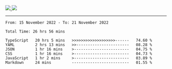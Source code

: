 
<a href="https://github.com/anuraghazra/github-readme-stats">
  <img src="https://github-readme-stats.vercel.app/api?username=iaizawa0623&show_icons=true&count_private=true&theme=dracula&line_height=40" />
  <img src="https://github-readme-stats.vercel.app/api/top-langs/?username=iaizawa0623&count_private=true&theme=dracula" />
</a>

***

<!--START_SECTION:waka-->

```text
From: 15 November 2022 - To: 21 November 2022

Total Time: 26 hrs 56 mins

TypeScript   20 hrs 5 mins   >>>>>>>>>>>>>>>>>>>------   74.60 %
YAML         2 hrs 13 mins   >>-----------------------   08.28 %
JSON         1 hr 16 mins    >------------------------   04.75 %
CSS          1 hr 16 mins    >------------------------   04.73 %
JavaScript   1 hr 2 mins     >------------------------   03.89 %
Markdown     24 mins         -------------------------   01.55 %
```

<!--END_SECTION:waka-->
